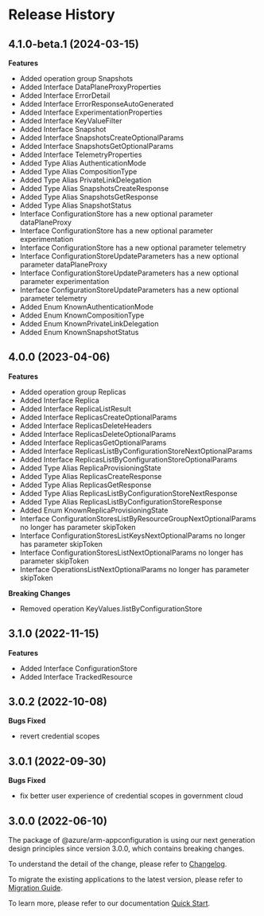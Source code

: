 # Release History
    
## 4.1.0-beta.1 (2024-03-15)
    
**Features**

  - Added operation group Snapshots
  - Added Interface DataPlaneProxyProperties
  - Added Interface ErrorDetail
  - Added Interface ErrorResponseAutoGenerated
  - Added Interface ExperimentationProperties
  - Added Interface KeyValueFilter
  - Added Interface Snapshot
  - Added Interface SnapshotsCreateOptionalParams
  - Added Interface SnapshotsGetOptionalParams
  - Added Interface TelemetryProperties
  - Added Type Alias AuthenticationMode
  - Added Type Alias CompositionType
  - Added Type Alias PrivateLinkDelegation
  - Added Type Alias SnapshotsCreateResponse
  - Added Type Alias SnapshotsGetResponse
  - Added Type Alias SnapshotStatus
  - Interface ConfigurationStore has a new optional parameter dataPlaneProxy
  - Interface ConfigurationStore has a new optional parameter experimentation
  - Interface ConfigurationStore has a new optional parameter telemetry
  - Interface ConfigurationStoreUpdateParameters has a new optional parameter dataPlaneProxy
  - Interface ConfigurationStoreUpdateParameters has a new optional parameter experimentation
  - Interface ConfigurationStoreUpdateParameters has a new optional parameter telemetry
  - Added Enum KnownAuthenticationMode
  - Added Enum KnownCompositionType
  - Added Enum KnownPrivateLinkDelegation
  - Added Enum KnownSnapshotStatus
    
    
## 4.0.0 (2023-04-06)
    
**Features**

  - Added operation group Replicas
  - Added Interface Replica
  - Added Interface ReplicaListResult
  - Added Interface ReplicasCreateOptionalParams
  - Added Interface ReplicasDeleteHeaders
  - Added Interface ReplicasDeleteOptionalParams
  - Added Interface ReplicasGetOptionalParams
  - Added Interface ReplicasListByConfigurationStoreNextOptionalParams
  - Added Interface ReplicasListByConfigurationStoreOptionalParams
  - Added Type Alias ReplicaProvisioningState
  - Added Type Alias ReplicasCreateResponse
  - Added Type Alias ReplicasGetResponse
  - Added Type Alias ReplicasListByConfigurationStoreNextResponse
  - Added Type Alias ReplicasListByConfigurationStoreResponse
  - Added Enum KnownReplicaProvisioningState
  - Interface ConfigurationStoresListByResourceGroupNextOptionalParams no longer has parameter skipToken
  - Interface ConfigurationStoresListKeysNextOptionalParams no longer has parameter skipToken
  - Interface ConfigurationStoresListNextOptionalParams no longer has parameter skipToken
  - Interface OperationsListNextOptionalParams no longer has parameter skipToken

**Breaking Changes**

  - Removed operation KeyValues.listByConfigurationStore
    
    
## 3.1.0 (2022-11-15)
    
**Features**

  - Added Interface ConfigurationStore
  - Added Interface TrackedResource
    
## 3.0.2 (2022-10-08)

**Bugs Fixed**

  -  revert credential scopes

## 3.0.1 (2022-09-30)

**Bugs Fixed**

  -  fix better user experience of credential scopes in government cloud

## 3.0.0 (2022-06-10)

The package of @azure/arm-appconfiguration is using our next generation design principles since version 3.0.0, which contains breaking changes.

To understand the detail of the change, please refer to [Changelog](https://aka.ms/js-track2-changelog).

To migrate the existing applications to the latest version, please refer to [Migration Guide](https://aka.ms/js-track2-migration-guide).

To learn more, please refer to our documentation [Quick Start](https://aka.ms/js-track2-quickstart).
